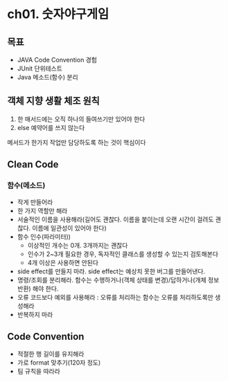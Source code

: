 # ch01. 숫자야구게임
## 목표
- JAVA Code Convention 경험
- JUnit 단위테스트
- Java 메소드(함수) 분리

## 객체 지향 생활 체조 원칙
1. 한 매서드에는 오직 하나의 들여쓰기만 있어야 한다
2. else 예약어를 쓰지 않는다

메서드가 한가지 작업만 담당하도록 하는 것이 핵심이다

## Clean Code
### 함수(메소드)
- 작게 만들어라
- 한 가지 역할만 해라
- 서술적인 이름을 사용해라(길어도 괜찮다. 이름을 붙이는데 오랜 시간이 걸려도 괜찮다. 이름에 일관성이 있어야 한다)
- 함수 인수(파라미터))
    - 이상적인 개수는 0개. 3개까지는 괜찮다
    - 인수가 2~3개 필요한 경우, 독자적인 클래스를 생성할 수 있는지 검토해본다
    - 4개 이상은 사용하면 안된다
- side effect를 만들지 마라. side effect는 예상치 못한 버그를 만들어낸다.
- 명령/조회를 분리해라. 함수는 수행하거나(객체 상태를 변경)/답하거나(개체 정보 반환) 해야 한다.
- 오류 코드보다 예외를 사용해라 : 오류를 처리하는 함수는 오류를 처리하도록만 생성해라
- 반복하지 마라

## Code Convention
- 적절한 행 길이를 유지해라
- 가로 format 맞추기(120자 정도)
- 팀 규칙을 따라라
